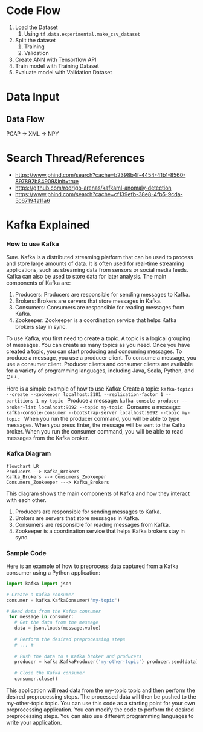 # Code Flow
1. Load the Dataset
   1. Using `tf.data.experimental.make_csv_dataset`
2. Split the dataset 
   1. Training
   2. Validation
3. Create ANN with Tensorflow API
4. Train model with Training Dataset
5. Evaluate model with Validation Dataset 

# Data Input

## Data Flow

PCAP -> XML -> NPY

# Search Thread/References

- https://www.phind.com/search?cache=b2398b4f-4454-41b1-8560-897892b84909&init=true
- https://github.com/rodrigo-arenas/kafkaml-anomaly-detection
- https://www.phind.com/search?cache=cf139efb-38e8-4fb5-9cda-5c67194a11a6

# Kafka Explained

### How to use Kafka

Sure. Kafka is a distributed streaming platform that can be used to process and store large amounts of data. It is often used for real-time streaming applications, such as streaming data from sensors or social media feeds. Kafka can also be used to store data for later analysis.
The main components of Kafka are:
1. Producers: Producers are responsible for sending messages to Kafka.
2. Brokers: Brokers are servers that store messages in Kafka.
3. Consumers: Consumers are responsible for reading messages from Kafka.
4. Zookeeper: Zookeeper is a coordination service that helps Kafka brokers stay in sync.

To use Kafka, you first need to create a topic. A topic is a logical grouping of messages. You can create as many topics as you need.
Once you have created a topic, you can start producing and consuming messages. To produce a message, you use a producer client. To consume a message, you use a consumer client.
Producer clients and consumer clients are available for a variety of programming languages, including Java, Scala, Python, and C++.

Here is a simple example of how to use Kafka:
Create a topic: `kafka-topics --create --zookeeper localhost:2181 --replication-factor 1 --partitions 1 my-topic `
Produce a message: `kafka-console-producer --broker-list localhost:9092 --topic my-topic `
Consume a message: `kafka-console-consumer --bootstrap-server localhost:9092 --topic my-topic `
When you run the producer command, you will be able to type messages. When you press Enter, the message will be sent to the Kafka broker.
When you run the consumer command, you will be able to read messages from the Kafka broker.

### Kafka Diagram

```mermaid 
flowchart LR 
Producers --> Kafka_Brokers 
Kafka_Brokers --> Consumers_Zookeeper 
Consumers_Zookeeper ---> Kafka_Brokers
``` 
This diagram shows the main components of Kafka and how they interact with each other.
1. Producers are responsible for sending messages to Kafka.
2. Brokers are servers that store messages in Kafka.
3. Consumers are responsible for reading messages from Kafka.
4. Zookeeper is a coordination service that helps Kafka brokers stay in sync.

### Sample Code

Here is an example of how to preprocess data captured from a Kafka consumer using a Python application:
```Python
import kafka import json 

# Create a Kafka consumer 
consumer = kafka.KafkaConsumer('my-topic') 

# Read data from the Kafka consumer 
 for message in consumer: 
   # Get the data from the message 
   data = json.loads(message.value) 
   
   # Perform the desired preprocessing steps 
   # ... #
   
   # Push the data to a Kafka broker and producers 
   producer = kafka.KafkaProducer('my-other-topic') producer.send(data) 
   
   # Close the Kafka consumer 
   consumer.close() 
```
This application will read data from the my-topic topic and then perform the desired preprocessing steps. The processed data will then be pushed to the my-other-topic topic. You can use this code as a starting point for your own preprocessing application. You can modify the code to perform the desired preprocessing steps. You can also use different programming languages to write your application.

